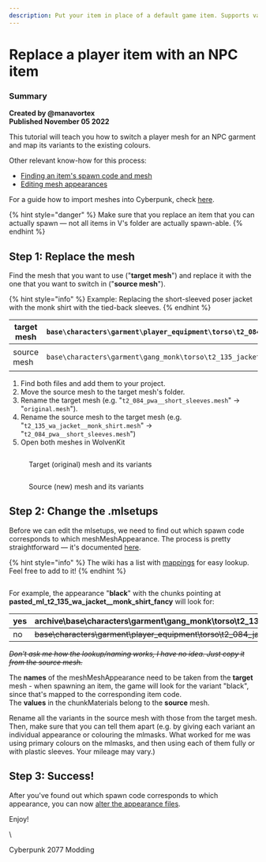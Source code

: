 ```yaml
---
description: Put your item in place of a default game item. Supports variants.
---
```


# Replace a player item with an NPC item

### Summary <a href="#summary" id="summary"></a>

**Created by @manavortex**\
**Published November 05 2022**



This tutorial will teach you how to switch a player mesh for an NPC garment and map its variants to the existing colours.

Other relevant know-how for this process:&#x20;

* [Finding an item's spawn code and mesh](../../../modding-know-how/references-lists-and-overviews/equipment/spawn-codes-baseids-hashes.md#from-a-baseid-to-an-items-materials)
* [Editing mesh appearances](changing-materials-colors-and-textures.md)

For a guide how to import meshes into Cyberpunk, check [here](../../../modding-know-how/3d-modelling/exporting-and-importing-meshes/).

{% hint style="danger" %}
Make sure that you replace an item that you can actually spawn — not all items in V's folder are actually spawn-able.&#x20;
{% endhint %}

## Step 1: Replace the mesh

Find the mesh that you want to use ("**target mesh**") and replace it with the one that you want to switch in ("**source mesh**").

{% hint style="info" %}
Example: Replacing the short-sleeved poser jacket with the monk shirt with the tied-back sleeves.​
{% endhint %}

| target mesh | `base\characters\garment\player_equipment\torso\t2_084_jacket__short_sleeves\t2_084_pwa__short_sleeves.mesh`                |
| ----------- | --------------------------------------------------------------------------------------------------------------------------- |
| source mesh | <p><code>base\characters\garment\gang_monk\torso\t2_135_jacket__monk_shirt\t2_135_wa_jacket__monk_shirt.mesh</code><br></p> |

1. Find both files and add them to your project.&#x20;
2. Move the source mesh to the target mesh's folder.
3. Rename the target mesh (e.g. "`t2_084_pwa__short_sleeves.mesh`" -> "`original.mesh`").&#x20;
4. Rename the source mesh to the target mesh (e.g. "`t2_135_wa_jacket__monk_shirt.mesh`" -> "`t2_084_pwa__short_sleeves.mesh`")
5. Open both meshes in WolvenKit

<figure><img src="https://i.imgur.com/CzSBCvS.png" alt=""><figcaption><p>Target (original) mesh and its variants</p></figcaption></figure>

<figure><img src="https://i.imgur.com/1sj58tA.png" alt=""><figcaption><p>Source (new) mesh and its variants</p></figcaption></figure>

## Step 2: Change the .mlsetups

Before we can edit the mlsetups, we need to find out which spawn code corresponds to which meshMeshAppearance. The process is pretty straightforward — it's documented [here](../../../modding-know-how/references-lists-and-overviews/equipment/spawn-codes-baseids-hashes.md#from-a-baseid-to-an-items-materials).

{% hint style="info" %}
The wiki has a list with [mappings](../../../modding-know-how/references-lists-and-overviews/equipment/variants-and-appearances.md) for easy lookup. Feel free to add to it!
{% endhint %}



<figure><img src="https://i.imgur.com/MnUWU6O.png" alt=""><figcaption></figcaption></figure>



For example, the appearance "**black**" with the chunks pointing at **pasted\_ml\_t2\_135\_wa\_jacket\_\_monk\_shirt\_fancy** will look for:

| yes | archive\base\characters\garment\gang\_monk\torso\t2\_135\_jacket\_\_monk\_shirt\textures\ml\_t2\_135\_wa\_jacket\_\_monk\_shirt\_fancy.mlsetup       |
| --- | ---------------------------------------------------------------------------------------------------------------------------------------------------- |
| no  | ~~base\characters\garment\player\_equipment\torso\t2\_084\_jacket\_\_short\_sleeves\textures\ml\_t2\_135\_wa\_jacket\_\_monk\_shirt\_fancy.mlsetup~~ |

~~_Don't ask me how the lookup/naming works, I have no idea. Just copy it from the source mesh._~~

The **names** of the meshMeshAppearance need to be taken from the **target** mesh - when spawning an item, the game will look for the variant "black", since that's mapped to the corresponding item code.\
The **values** in the chunkMaterials belong to the **source** mesh.&#x20;

Rename all the variants in the source mesh with those from the target mesh. Then, make sure that you can tell them apart (e.g. by giving each variant an individual appearance or colouring the mlmasks. What worked for me was using primary colours on the mlmasks, and then using each of them fully or with plastic sleeves. Your mileage may vary.)

## Step 3: Success!

After you've found out which spawn code corresponds to which appearance, you can now [alter the appearance files](changing-materials-colors-and-textures.md).&#x20;

Enjoy!

\


Cyberpunk 2077 Modding
